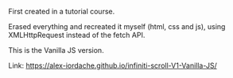 First created in a tutorial course.

Erased everything and recreated it myself (html, css and js), using XMLHttpRequest instead of the fetch API.

This is the Vanilla JS version.

Link: https://alex-iordache.github.io/infiniti-scroll-V1-Vanilla-JS/
